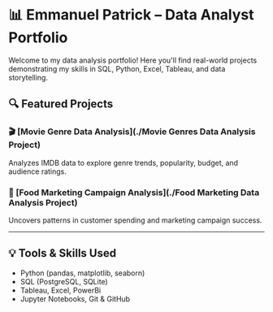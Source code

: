 # 📊 Emmanuel Patrick – Data Analyst Portfolio

Welcome to my data analysis portfolio! Here you'll find real-world projects demonstrating my skills in SQL, Python, Excel, Tableau, and data storytelling.

## 🔍 Featured Projects

### 🎬 [Movie Genre Data Analysis](./Movie Genres Data Analysis Project)
Analyzes IMDB data to explore genre trends, popularity, budget, and audience ratings.

### 🛒 [Food Marketing Campaign Analysis](./Food Marketing Data Analysis Project)
Uncovers patterns in customer spending and marketing campaign success.

---

## 💡 Tools & Skills Used
- Python (pandas, matplotlib, seaborn)
- SQL (PostgreSQL, SQLite)
- Tableau, Excel, PowerBi
- Jupyter Notebooks, Git & GitHub
